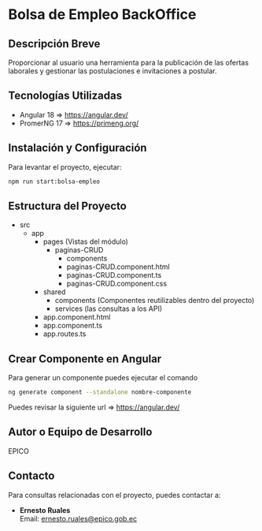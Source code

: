 # Bolsa de Empleo BackOffice

## Descripción Breve
Proporcionar al usuario una herramienta para la publicación de las ofertas laborales y gestionar las postulaciones e invitaciones a postular.

## Tecnologías Utilizadas
- Angular 18 => https://angular.dev/
- PromerNG 17 => https://primeng.org/

## Instalación y Configuración
Para levantar el proyecto, ejecutar:
```bash
npm run start:bolsa-empleo
```
## Estructura del Proyecto
- src
	- app
		- pages (Vistas del módulo)
			- paginas-CRUD
				- components
				- paginas-CRUD.component.html
				- paginas-CRUD.component.ts
				- paginas-CRUD.component.css
		- shared
			- components (Componentes reutilizables dentro del proyecto)
			- services (las consultas a los API)
		- app.component.html
		- app.component.ts
		- app.routes.ts

## Crear Componente en Angular
Para generar un componente puedes ejecutar el comando 
```bash
ng generate component --standalone nombre-componente
```
Puedes revisar la siguiente url => https://angular.dev/
  
## Autor o Equipo de Desarrollo
EPICO

## Contacto
Para consultas relacionadas con el proyecto, puedes contactar a:
- **Ernesto Ruales**  
  Email: [ernesto.ruales@epico.gob.ec](mailto:ernesto.ruales@epico.gob.ec)
